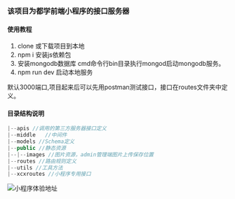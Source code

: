 ### 该项目为都学前端小程序的接口服务器
#### 使用教程
1. clone 或下载项目到本地
2. npm i  安装js依赖包
3. 安装mongodb数据库 cmd命令行bin目录执行mongod启动mongodb服务。
4. npm run dev  启动本地服务

默认3000端口,项目起来后可以先用postman测试接口，接口在routes文件夹中定义。

#### 目录结构说明
```javascript
|--apis //调用的第三方服务器接口定义
|--middle   //中间件
|--models //Schema定义
|--public //静态资源
|--|--images //图片资源，admin管理端图片上传保存位置
|--routes //路由规则定义
|--utils //工具方法
|--xcxroutes //小程序专用接口
```
![小程序体验地址](http://manage.douxue.top/images/douxuexcx.jpg)